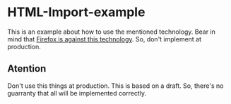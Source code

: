 # HTML-Import-example

This is an example about how to use the mentioned technology. Bear in mind that [Firefox is against this technology](https://hacks.mozilla.org/2014/12/mozilla-and-web-components/). So, don't implement at production.

## Atention

Don't use this things at production. This is based on a draft. So, there's no guarranty that all will be implemented correctly.
